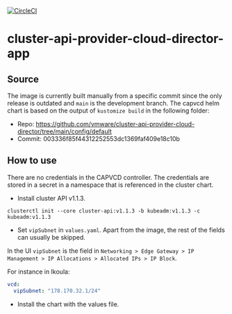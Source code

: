 [![CircleCI](https://circleci.com/gh/giantswarm/cluster-api-provider-cloud-director-app.svg?style=shield)](https://circleci.com/gh/giantswarm/cluster-api-provider-cloud-director-app)

# cluster-api-provider-cloud-director-app

## Source

The image is currently built manually from a specific commit since the only release is outdated and `main` is the development branch. The capvcd helm chart is based on the output of `kustomize build` in the following folder:

* Repo: https://github.com/vmware/cluster-api-provider-cloud-director/tree/main/config/default
* Commit: 003336f85f44312252553dc1369faf409e18c10b

## How to use

There are no credentials in the CAPVCD controller. The credentials are stored in a secret in a namespace that is referenced in the cluster chart.

* Install cluster API v1.1.3.

`clusterctl init --core cluster-api:v1.1.3 -b kubeadm:v1.1.3 -c kubeadm:v1.1.3`

* Set `vipSubnet` in `values.yaml`. Apart from the image, the rest of the fields can usually be skipped.

In the UI `vipSubnet` is the field in `Networking > Edge Gateway > IP Management > IP Allocations > Allocated IPs > IP Block`.

For instance in Ikoula:

``` yaml
vcd:
  vipSubnet: "178.170.32.1/24"
```

* Install the chart with the values file.
